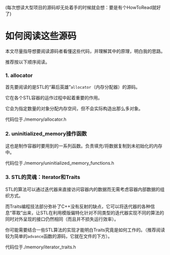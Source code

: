 (每次想读大型项目的源码却无处着手的时候就会想：要是有个HowToRead就好了)

# 如何阅读这些源码

本文尽量指导想要阅读源码者看懂这些代码，并理解其中的原理，明白我的思路。

推荐按以下顺序阅读。

### 1. allocator

首先要阅读的是STL的“幕后英雄”`allocator`（内存分配器）的源码。

它在各个STL容器的运作过程中起着重要的作用。

它会为指定数量的对象分配内存空间，但不会实际构造出那么多对象。

代码位于./memory/allocator.h

### 2. uninitialized_memory操作函数

这也是制作容器时要用到的一系列函数。负责填充/将数据复制到未初始化的内存中。

代码位于./memory/uninitialized_memory_functions.h

### 3. STL的灵魂：Iterator和Traits

STL的算法可以通过迭代器来直接访问容器内的数据而无需考虑容器内部数据的组织方式。

而Traits编程技法部分弥补了C++没有反射的缺点，它可以将迭代器的各种信息“萃取”出来，让STL在利用模版偏特化针对不同类型的迭代器实现不同的算法的同时对外呈现的接口仍然相同（而且并不损失运行效率）。

你可能需要结合一些STL算法的实现才能明白Traits究竟是如何工作的。（推荐阅读较为简单的`advance`函数的源码，它就在文件的下方）。

代码位于./memory/iterator_traits.h



